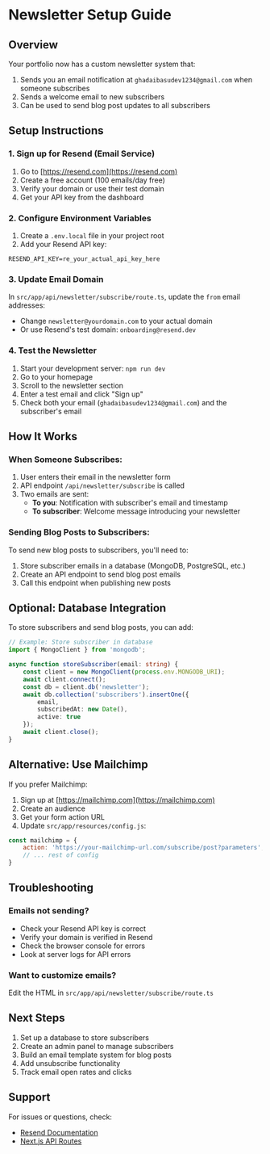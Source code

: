 # Newsletter Setup Guide

## Overview
Your portfolio now has a custom newsletter system that:
1. Sends you an email notification at `ghadaibasudev1234@gmail.com` when someone subscribes
2. Sends a welcome email to new subscribers
3. Can be used to send blog post updates to all subscribers

## Setup Instructions

### 1. Sign up for Resend (Email Service)
1. Go to [https://resend.com](https://resend.com)
2. Create a free account (100 emails/day free)
3. Verify your domain or use their test domain
4. Get your API key from the dashboard

### 2. Configure Environment Variables
1. Create a `.env.local` file in your project root
2. Add your Resend API key:
```
RESEND_API_KEY=re_your_actual_api_key_here
```

### 3. Update Email Domain
In `src/app/api/newsletter/subscribe/route.ts`, update the `from` email addresses:
- Change `newsletter@yourdomain.com` to your actual domain
- Or use Resend's test domain: `onboarding@resend.dev`

### 4. Test the Newsletter
1. Start your development server: `npm run dev`
2. Go to your homepage
3. Scroll to the newsletter section
4. Enter a test email and click "Sign up"
5. Check both your email (`ghadaibasudev1234@gmail.com`) and the subscriber's email

## How It Works

### When Someone Subscribes:
1. User enters their email in the newsletter form
2. API endpoint `/api/newsletter/subscribe` is called
3. Two emails are sent:
   - **To you**: Notification with subscriber's email and timestamp
   - **To subscriber**: Welcome message introducing your newsletter

### Sending Blog Posts to Subscribers:
To send new blog posts to subscribers, you'll need to:
1. Store subscriber emails in a database (MongoDB, PostgreSQL, etc.)
2. Create an API endpoint to send blog post emails
3. Call this endpoint when publishing new posts

## Optional: Database Integration

To store subscribers and send blog posts, you can add:

```typescript
// Example: Store subscriber in database
import { MongoClient } from 'mongodb';

async function storeSubscriber(email: string) {
    const client = new MongoClient(process.env.MONGODB_URI);
    await client.connect();
    const db = client.db('newsletter');
    await db.collection('subscribers').insertOne({
        email,
        subscribedAt: new Date(),
        active: true
    });
    await client.close();
}
```

## Alternative: Use Mailchimp
If you prefer Mailchimp:
1. Sign up at [https://mailchimp.com](https://mailchimp.com)
2. Create an audience
3. Get your form action URL
4. Update `src/app/resources/config.js`:
```javascript
const mailchimp = {
    action: 'https://your-mailchimp-url.com/subscribe/post?parameters',
    // ... rest of config
}
```

## Troubleshooting

### Emails not sending?
- Check your Resend API key is correct
- Verify your domain is verified in Resend
- Check the browser console for errors
- Look at server logs for API errors

### Want to customize emails?
Edit the HTML in `src/app/api/newsletter/subscribe/route.ts`

## Next Steps
1. Set up a database to store subscribers
2. Create an admin panel to manage subscribers
3. Build an email template system for blog posts
4. Add unsubscribe functionality
5. Track email open rates and clicks

## Support
For issues or questions, check:
- [Resend Documentation](https://resend.com/docs)
- [Next.js API Routes](https://nextjs.org/docs/app/building-your-application/routing/route-handlers)
